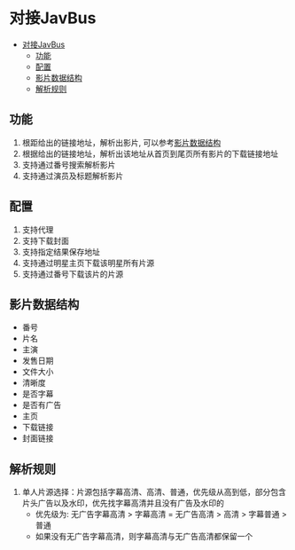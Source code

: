 # 对接JavBus
<!-- TOC -->
* [对接JavBus](#对接javbus)
  * [功能](#功能)
  * [配置](#配置)
  * [影片数据结构](#影片数据结构)
  * [解析规则](#解析规则)
<!-- TOC -->


## 功能

1. 根距给出的链接地址，解析出影片, 可以参考[影片数据结构](#影片数据结构)
2. 根据给出的链接地址，解析出该地址从首页到尾页所有影片的下载链接地址
3. 支持通过番号搜索解析影片
4. 支持通过演员及标题解析影片

## 配置

1. 支持代理
2. 支持下载封面
3. 支持指定结果保存地址
4. 支持通过明星主页下载该明星所有片源
5. 支持通过番号下载该片的片源

## 影片数据结构

- 番号
- 片名
- 主演
- 发售日期
- 文件大小
- 清晰度
- 是否字幕
- 是否有广告
- 主页
- 下载链接
- 封面链接

## 解析规则

1. 单人片源选择：片源包括字幕高清、高清、普通，优先级从高到低，部分包含片头广告以及水印，优先找字幕高清并且没有广告及水印的
   - 优先级为: 无广告字幕高清 > 字幕高清 = 无广告高清 > 高清 > 字幕普通 > 普通
   - 如果没有无广告字幕高清，则字幕高清与无广告高清都保留一个